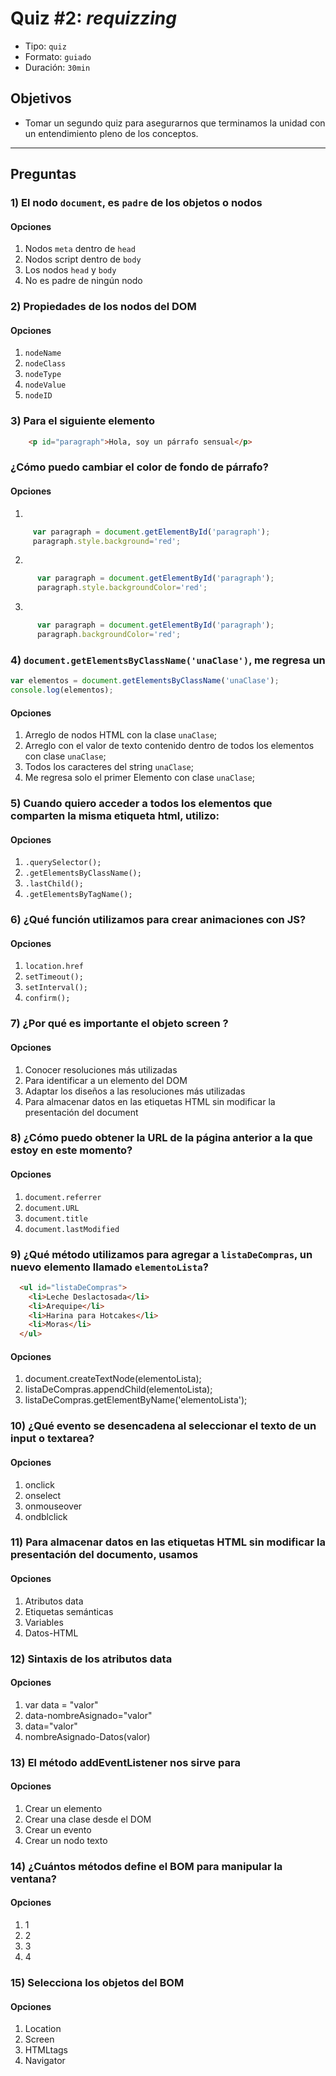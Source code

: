 # Quiz #2: _requizzing_

- Tipo: `quiz`
- Formato: `guiado`
- Duración: `30min`

## Objetivos

- Tomar un segundo quiz para asegurarnos que terminamos la unidad con un
  entendimiento pleno de los conceptos.

***

## Preguntas

### 1) El nodo `document`, es `padre` de los objetos o nodos

#### Opciones

1. Nodos `meta` dentro de `head`
2. Nodos script dentro de `body`
3. Los nodos `head` y `body`
4. No es padre de ningún nodo

<solution style="display:none;">3</solution>

### 2) Propiedades de los nodos del DOM

#### Opciones

1. `nodeName`
2. `nodeClass`
3. `nodeType`
4. `nodeValue`
5. `nodeID`

<solution style="display:none;">1,3,4</solution>

### 3) Para el siguiente elemento

```html
    <p id="paragraph">Hola, soy un párrafo sensual</p>
```

### ¿Cómo puedo cambiar el color de fondo de párrafo?

#### Opciones

1.
 ```javascript
      var paragraph = document.getElementById('paragraph');
      paragraph.style.background='red';
 ```
2.
```javascript
      var paragraph = document.getElementById('paragraph');
      paragraph.style.backgroundColor='red';
 ```
3.
```javascript
      var paragraph = document.getElementById('paragraph');
      paragraph.backgroundColor='red';
 ```

<solution style="display:none;">2</solution>

### 4) `document.getElementsByClassName('unaClase')`, me regresa un

```javascript
var elementos = document.getElementsByClassName('unaClase');
console.log(elementos);
```

#### Opciones

1. Arreglo de nodos HTML con la clase `unaClase`;
2. Arreglo con el valor de texto contenido dentro de todos los elementos
   con clase `unaClase`;
3. Todos los caracteres del string `unaClase`;
4. Me regresa solo el primer Elemento con clase `unaClase`;

<solution style="display:none;">1</solution>

### 5) Cuando quiero acceder a todos los elementos que comparten la misma etiqueta html, utilizo:

#### Opciones

1. `.querySelector();`
2. `.getElementsByClassName();`
3. `.lastChild();`
4. `.getElementsByTagName();`

<solution style="display:none;">4</solution>

### 6) ¿Qué función utilizamos para crear animaciones con JS?

#### Opciones

1. `location.href`
2. `setTimeout();`
3. `setInterval();`
4. `confirm();`

<solution style="display:none;">3</solution>

### 7) ¿Por qué es importante el objeto screen ?

#### Opciones

1. Conocer resoluciones más utilizadas
2. Para identificar a un elemento del DOM
3. Adaptar los diseños a las resoluciones más utilizadas
4. Para almacenar  datos en las etiquetas HTML sin modificar la presentación
   del document

<solution style="display:none;">1,3</solution>

### 8) ¿Cómo puedo obtener la URL de la página anterior a la que estoy en este momento?

#### Opciones

1. `document.referrer`
2. `document.URL`
3. `document.title`
4. `document.lastModified`

<solution style="display:none;">1</solution>

### 9) ¿Qué método utilizamos para agregar a `listaDeCompras`, un nuevo elemento llamado `elementoLista`?

```html
  <ul id="listaDeCompras">
    <li>Leche Deslactosada</li>
    <li>Arequipe</li>
    <li>Harina para Hotcakes</li>
    <li>Moras</li>
  </ul>
```

#### Opciones

1. document.createTextNode(elementoLista);
2. listaDeCompras.appendChild(elementoLista);
3. listaDeCompras.getElementByName('elementoLista');

<solution style="display:none;">2</solution>

### 10) ¿Qué evento se desencadena al seleccionar el texto de un input o textarea?

#### Opciones

1. onclick
2. onselect
3. onmouseover
4. ondblclick

<solution style="display:none;">2</solution>

### 11) Para almacenar datos en las etiquetas HTML sin modificar la presentación del documento, usamos

#### Opciones

  1. Atributos data
  2. Etiquetas semánticas
  3. Variables
  4. Datos-HTML

<solution style="display:none;">1</solution>

### 12) Sintaxis de los atributos data

#### Opciones

  1. var data = "valor"
  2. data-nombreAsignado="valor"
  3. data="valor"
  4. nombreAsignado-Datos(valor)

<solution style="display:none;">2</solution>

### 13) El método addEventListener nos sirve para

#### Opciones

  1. Crear un elemento
  2. Crear una clase desde el DOM
  3. Crear un evento
  4. Crear un nodo texto

<solution style="display:none;">3</solution>

### 14) ¿Cuántos métodos define el BOM para manipular la ventana?

#### Opciones

1. 1
2. 2
3. 3
4. 4

<solution style="display:none;">4</solution>

### 15) Selecciona los objetos del BOM

#### Opciones

1. Location
2. Screen
3. HTMLtags
4. Navigator

<solution style="display:none;">1,2,4</solution>

